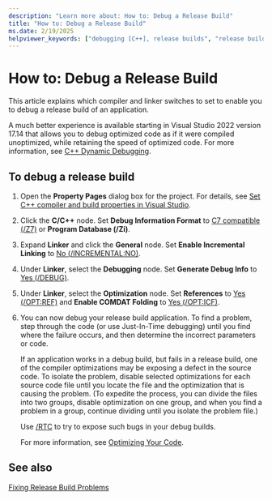 ```yaml
---
description: "Learn more about: How to: Debug a Release Build"
title: "How to: Debug a Release Build"
ms.date: 2/19/2025
helpviewer_keywords: ["debugging [C++], release builds", "release builds, debugging"]
---
```

# How to: Debug a Release Build

This article explains which compiler and linker switches to set to enable you to debug a release build of an application.

A much better experience is available starting in Visual Studio 2022 version 17.14 that allows you to debug optimized code as if it were compiled unoptimized, while retaining the speed of optimized code. For more information, see [C++ Dynamic Debugging](/visualstudio/debugger/dynamic-deopt.md).

## To debug a release build

1. Open the **Property Pages** dialog box for the project. For details, see [Set C++ compiler and build properties in Visual Studio](working-with-project-properties.md).
1. Click the **C/C++** node. Set **Debug Information Format** to [C7 compatible (/Z7)](reference/z7-zi-zi-debug-information-format.md) or **Program Database (/Zi)**.
1. Expand **Linker** and click the **General** node. Set **Enable Incremental Linking** to [No (/INCREMENTAL:NO)](reference/incremental-link-incrementally.md).
1. Under **Linker**, select the **Debugging** node. Set **Generate Debug Info** to [Yes (/DEBUG)](reference/debug-generate-debug-info.md).
1. Under **Linker**, select the **Optimization** node. Set **References** to [Yes (/OPT:REF)](reference/opt-optimizations.md) and **Enable COMDAT Folding** to [Yes (/OPT:ICF)](reference/opt-optimizations.md).
1. You can now debug your release build application. To find a problem, step through the code (or use Just-In-Time debugging) until you find where the failure occurs, and then determine the incorrect parameters or code.

   If an application works in a debug build, but fails in a release build, one of the compiler optimizations may be exposing a defect in the source code. To isolate the problem, disable selected optimizations for each source code file until you locate the file and the optimization that is causing the problem. (To expedite the process, you can divide the files into two groups, disable optimization on one group, and when you find a problem in a group, continue dividing until you isolate the problem file.)

   Use [/RTC](reference/rtc-run-time-error-checks.md) to try to expose such bugs in your debug builds.

   For more information, see [Optimizing Your Code](optimizing-your-code.md).

## See also

[Fixing Release Build Problems](fixing-release-build-problems.md)
